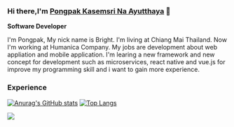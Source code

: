 ### Hi there,I'm [Pongpak Kasemsri Na Ayutthaya](http://github.com) 👋 
**Software Developer**

I'm Pongpak, My nick name is Bright. I'm living at Chiang Mai Thailand. Now I'm working at Humanica Company. My jobs are development about web appliation and mobile application.
I'm learing a new framework and new concept for development such as microservices, react native and vue.js for improve my programming skill and i want to gain more experience.

### Experience

[![Anurag's GitHub stats](https://github-readme-stats.vercel.app/api?username=tmpongpak&show_icons=true)](https://github.com/anuraghazra/github-readme-stats)
[![Top Langs](https://github-readme-stats.vercel.app/api/top-langs/?username=tmpongpak&langs_count=8)](https://github.com/anuraghazra/github-readme-stats)

![](https://komarev.com/ghpvc/?username=tmpongpak)



<!--
**tmpongpak/tmpongpak** is a ✨ _special_ ✨ repository because its `README.md` (this file) appears on your GitHub profile.
